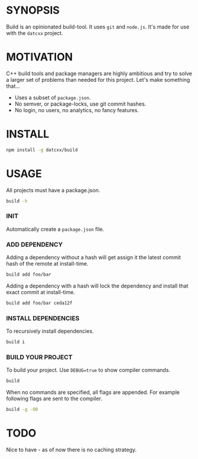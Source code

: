 # SYNOPSIS

Build is an opinionated build-tool. It uses `git` and `node.js`. It's made
for use with the `datcxx` project.

# MOTIVATION

C++ build tools and package managers are highly ambitious and try to solve
a larger set of problems than needed for this project. Let's make something
that...

- Uses a subset of `package.json`.
- No semver, or package-locks, use git commit hashes.
- No login, no users, no analytics, no fancy features.

# INSTALL

```bash
npm install -g datcxx/build
```

# USAGE
All projects must have a package.json.

```bash
build -h
```

### INIT
Automatically create a `package.json` file.

### ADD DEPENDENCY
Adding a dependency without a hash will get assign it the
latest commit hash of the remote at install-time.

```bash
build add foo/bar
```

Adding a dependency with a hash will lock the dependency and
install that exact commit at install-time.

```bash
build add foo/bar ceda12f
```

### INSTALL DEPENDENCIES
To recursively install dependencies.

```bash
build i
```

### BUILD YOUR PROJECT
To build your project. Use `DEBUG=true` to show compiler commands.

```bash
build
```

When no commands are specified, all flags are appended. For example
following flags are sent to the compiler.

```bash
build -g -O0
```

# TODO
Nice to have - as of now there is no caching strategy.

